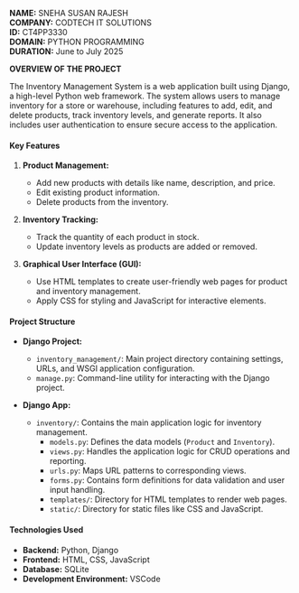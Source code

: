 **NAME:**  SNEHA SUSAN RAJESH <br>
**COMPANY:**  CODTECH IT SOLUTIONS <br>
**ID:**  CT4PP3330 <br>
**DOMAIN:**  PYTHON PROGRAMMING <br>
**DURATION:**  June to July 2025 <br>

**OVERVIEW OF THE PROJECT**

The Inventory Management System is a web application built using Django, a high-level Python web framework. The system allows users to manage inventory for a store or warehouse, including features to add, edit, and delete products, track inventory levels, and generate reports. It also includes user authentication to ensure secure access to the application.

#### Key Features

1. **Product Management:**
   - Add new products with details like name, description, and price.
   - Edit existing product information.
   - Delete products from the inventory.

2. **Inventory Tracking:**
   - Track the quantity of each product in stock.
   - Update inventory levels as products are added or removed.

3. **Graphical User Interface (GUI):**
   - Use HTML templates to create user-friendly web pages for product and inventory management.
   - Apply CSS for styling and JavaScript for interactive elements.

#### Project Structure

- **Django Project:**
  - `inventory_management/`: Main project directory containing settings, URLs, and WSGI application configuration.
  - `manage.py`: Command-line utility for interacting with the Django project.

- **Django App:**
  - `inventory/`: Contains the main application logic for inventory management.
    - `models.py`: Defines the data models (`Product` and `Inventory`).
    - `views.py`: Handles the application logic for CRUD operations and reporting.
    - `urls.py`: Maps URL patterns to corresponding views.
    - `forms.py`: Contains form definitions for data validation and user input handling.
    - `templates/`: Directory for HTML templates to render web pages.
    - `static/`: Directory for static files like CSS and JavaScript.

#### Technologies Used

- **Backend:** Python, Django
- **Frontend:** HTML, CSS, JavaScript
- **Database:** SQLite 
- **Development Environment:** VSCode
